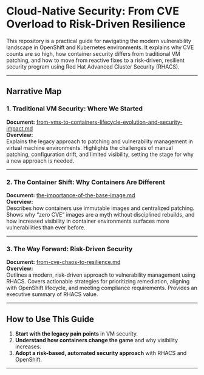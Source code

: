 # Cloud-Native Security: From CVE Overload to Risk-Driven Resilience

This repository is a practical guide for navigating the modern vulnerability landscape in OpenShift and Kubernetes environments. It explains why CVE counts are so high, how container security differs from traditional VM patching, and how to move from reactive fixes to a risk-driven, resilient security program using Red Hat Advanced Cluster Security (RHACS).

---

## Narrative Map

### 1. Traditional VM Security: Where We Started
**Document:** [from-vms-to-containers-lifecycle-evolution-and-security-impact.md](from-vms-to-containers-lifecycle-evolution-and-security-impact.md)  
**Overview:**  
Explains the legacy approach to patching and vulnerability management in virtual machine environments. Highlights the challenges of manual patching, configuration drift, and limited visibility, setting the stage for why a new approach is needed.

---

### 2. The Container Shift: Why Containers Are Different
**Document:** [the-importance-of-the-base-image.md](the-importance-of-the-base-image.md)  
**Overview:**  
Describes how containers use immutable images and centralized patching. Shows why “zero CVE” images are a myth without disciplined rebuilds, and how increased visibility in container environments surfaces more vulnerabilities than ever before.

---

### 3. The Way Forward: Risk-Driven Security
**Document:** [from-cve-chaos-to-resilience.md](from-cve-chaos-to-resilience.md)  
**Overview:**  
Outlines a modern, risk-driven approach to vulnerability management using RHACS. Covers actionable strategies for prioritizing remediation, aligning with OpenShift lifecycle, and meeting compliance requirements. Provides an executive summary of RHACS value.

---

## How to Use This Guide

1. **Start with the legacy pain points** in VM security.
2. **Understand how containers change the game** and why visibility increases.
3. **Adopt a risk-based, automated security approach** with RHACS and OpenShift.

---
